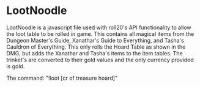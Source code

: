 # LootNoodle
LootNoodle is a javascript file used with roll20's API functionality to allow the loot table to be rolled in game.
This contains all magical items from the Dungeon Master's Guide, Xanathar's Guide to Everything, and Tasha's Cauldron of Everything. This only rolls the Hoard Table as shown in the DMG, but adds the Xanathar and Tasha's items to the item tables. The trinket's are converted to their gold values and the only currency provided is gold.

The command: "!loot [cr of treasure hoard]"
